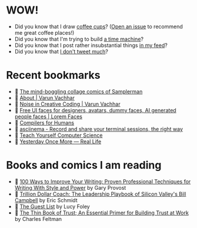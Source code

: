 # WOW!

- Did you know that I draw [coffee cups](https://papercups.mamuso.net/)? ([Open an issue](https://github.com/mamuso/papercups/issues) to recommend me great coffee places!)
- Did you know that I'm trying to build [a time machine](https://github.com/mamuso/fluxcapacitor)?
- Did you know that I post rather insubstantial things [in my feed](https://feed.mamuso.net/)?
- Did you know that [I don't tweet much](https://twitter.com/mamuso)?

# Recent bookmarks

- 👀 [The mind-boggling collage comics of Samplerman](https://www.itsnicethat.com/articles/samplerman-illustration-131216)
- 👀 [About | Varun Vachhar](https://varun.ca/)
- 👀 [Noise in Creative Coding | Varun Vachhar](https://varun.ca/noise/)
- 👀 [Free UI faces for designers, avatars, dummy faces, AI generated people faces | Lorem Faces](https://loremfaces.com/)
- 👀 [Compilers for Humans](https://www.compilersforhumans.com/)
- 👀 [asciinema - Record and share your terminal sessions, the right way](https://asciinema.org/)
- 👀 [Teach Yourself Computer Science](https://teachyourselfcs.com/)
- 👀 [Yesterday Once More — Real Life](https://reallifemag.com/yesterday-once-more/)


# Books and comics I am reading

- 📘 [100 Ways to Improve Your Writing: Proven Professional Techniques for Writing With Style and Power](https://www.goodreads.com/book/show/43229424) by Gary Provost
- 📘 [Trillion Dollar Coach: The Leadership Playbook of Silicon Valley's Bill Campbell](https://www.goodreads.com/book/show/42764751) by Eric Schmidt
- 📘 [The Guest List](https://www.goodreads.com/book/show/52656911) by Lucy Foley
- 📘 [The Thin Book of Trust; An Essential Primer for Building Trust at Work](https://www.goodreads.com/book/show/8245275) by Charles Feltman

